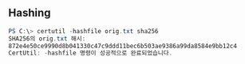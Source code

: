 ## Hashing  

```powershell
PS C:\> certutil -hashfile orig.txt sha256
SHA256의 orig.txt 해시:
872e4e50ce9990d8b041330c47c9ddd11bec6b503ae9386a99da8584e9bb12c4
CertUtil: -hashfile 명령이 성공적으로 완료되었습니다.
```

